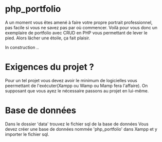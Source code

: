 # php_portfolio
A un moment vous êtes amené à faire votre propre portrait professionnel, pas facile si vous ne savez pas par où commencer. Voilà pour vous donc un exemplaire de portfolio avec CRUD en PHP vous permettant de lever le pied. Alors lâcher une étoile, ça fait plaisir.  

In construction .. 

# Exigences du projet ?
Pour un tel projet vous devez avoir le minimum de logicielles vous peermettant de l'exécuter(Xampp ou Wamp ou Mamp fera l'affaire). On supposant que vous ayez le nécessaire passons au projet en lui-même.

# Base de données
Dans le dossier 'data' trouvez le fichier sql de la base de données
Vous devez créer une base de données nommée 'php_portfolio' dans Xampp et y importer le fichier sql.
